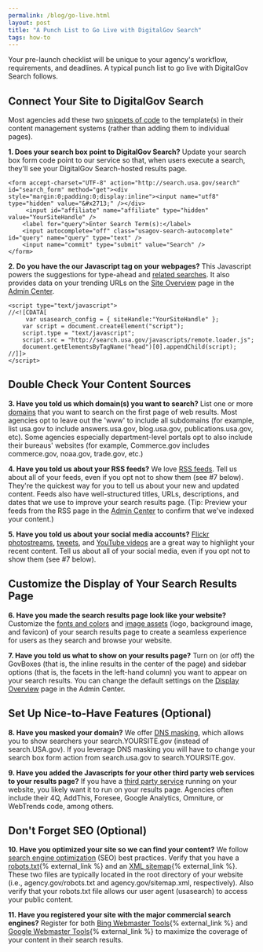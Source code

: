 ```yaml
---
permalink: /blog/go-live.html
layout: post
title: "A Punch List to Go Live with DigitalGov Search"
tags: how-to
---
```

Your pre-launch checklist will be unique to your agency's workflow, requirements, and deadlines. A typical punch list to go live with DigitalGov Search follows.

## Connect Your Site to DigitalGov Search

Most agencies add these two [snippets of code](/sites/manual/code.html) to the template(s) in their content management systems (rather than adding them to individual pages).

<i class="icon-check"></i> **1. Does your search box point to DigitalGov Search?** Update your search box form code point to our service so that, when users execute a search, they'll see your DigitalGov Search-hosted results page.

	<form accept-charset="UTF-8" action="http://search.usa.gov/search" id="search_form" method="get"><div style="margin:0;padding:0;display:inline"><input name="utf8" type="hidden" value="&#x2713;" /></div>
		 <input id="affiliate" name="affiliate" type="hidden" value="YourSiteHandle" />
	 	<label for="query">Enter Search Term(s):</label>
	 	<input autocomplete="off" class="usagov-search-autocomplete" id="query" name="query" type="text" />
	 	<input name="commit" type="submit" value="Search" />
	</form>

<i class="icon-check"></i> **2. Do you have the our Javascript tag on your webpages?** This Javascript powers the suggestions for type-ahead and [related searches](/sites/manual/display-overview.html). It also provides data on your trending URLs on the [Site Overview](/sites/manual/site-overview.html) page in the [Admin Center](https://search.usa.gov/sites/).

	<script type="text/javascript">
	//<![CDATA[
		 var usasearch_config = { siteHandle:"YourSiteHandle" };
	 	var script = document.createElement("script");
	 	script.type = "text/javascript";
	 	script.src = "http://search.usa.gov/javascripts/remote.loader.js";
	 	document.getElementsByTagName("head")[0].appendChild(script);
	//]]>
	</script>

## Double Check Your Content Sources

<i class="icon-check"></i> **3. Have you told us which domain(s) you want to search?** List one or more [domains](/sites/manual/domains.html) that you want to search on the first page of web results. Most agencies opt to leave out the 'www' to include all subdomains (for example, list usa.gov to include answers.usa.gov, blog.usa.gov, publications.usa.gov, etc). Some agencies especially department-level portals opt to also include their bureaus' websites (for example, Commerce.gov includes commerce.gov, noaa.gov, trade.gov, etc.)

<i class="icon-check"></i> **4. Have you told us about your RSS feeds?** We love [RSS feeds](/sites/manual/rss.html). Tell us about all of your feeds, even if you opt not to show them (see #7 below). They're the quickest way for you to tell us about your new and updated content. Feeds also have well-structured titles, URLs, descriptions, and dates that we use to improve your search results page. (Tip: Preview your feeds from the RSS page in the [Admin Center](https://search.usa.gov/sites/) to confirm that we've indexed your content.)

<i class="icon-check"></i> **5. Have you told us about your social media accounts?** [Flickr photostreams](/sites/manual/flickr.html), [tweets](/sites/manual/twitter.html), and [YouTube videos](/sites/manual/youtube.html) are a great way to highlight your recent content. Tell us about all of your social media, even if you opt not to show them (see #7 below).

## Customize the Display of Your Search Results Page

<i class="icon-check"></i> **6. Have you made the search results page look like your website?** Customize the [fonts and colors](/sites/manual/font-colors.html) and [image assets](/sites/manual/display-images.html) (logo, background image, and favicon) of your search results page to create a seamless experience for users as they search and browse your website.

<i class="icon-check"></i> **7. Have you told us what to show on your results page?** Turn on (or off) the GovBoxes (that is, the inline results in the center of the page) and sidebar options (that is, the facets in the left-hand column) you want to appear on your search results. You can change the default settings on the [Display Overview](/sites/manual/display-overview.html) page in the Admin Center.

## Set Up Nice-to-Have Features (Optional)

<i class="icon-check"></i> **8. Have you masked your domain?** We offer [DNS masking](/sites/manual/cname.html), which allows you to show searchers your search.YOURSITE.gov (instead of search.USA.gov). If you leverage DNS masking you will have to change your search box form action from search.usa.gov to search.YOURSITE.gov.

<i class="icon-check"></i> **9. Have you added the Javascripts for your other third party web services to your results page?** If you have a [third party service](/sites/manual/third-party.html) running on your website, you likely want it to run on your results page. Agencies often include their 4Q, AddThis, Foresee, Google Analytics, Omniture, or WebTrends code, among others.

## Don't Forget SEO (Optional)

<i class="icon-check"></i> **10. Have you optimized your site so we can find your content?** We follow [search engine optimization](http://www.howto.gov/web-content/search/seo) (SEO) best practices. Verify that you have a [robots.txt](http://www.robotstxt.org){% external_link %} and an [XML sitemap](http://www.sitemaps.org){% external_link %}. These two files are typically located in the root directory of your website (i.e., agency.gov/robots.txt and agency.gov/sitemap.xml, respectively). Also verify that your robots.txt file allows our user agent (usasearch) to access your public content.

<i class="icon-check"></i> **11. Have you registered your site with the major commercial search engines?** Register for both [Bing Webmaster Tools](http://www.bing.com/toolbox/webmaster){% external_link %} and [Google Webmaster Tools](https://www.google.com/webmasters/tools/home?hl=en){% external_link %} to maximize the coverage of your content in their search results.
